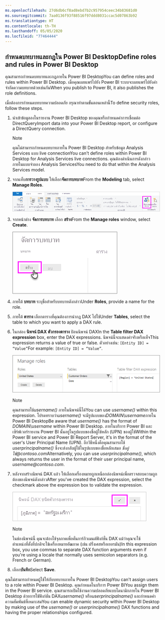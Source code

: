 ```yaml
---
ms.openlocfilehash: 27d6db6cf8ad8ebd7b2c957954ceec34b83681d0
ms.sourcegitcommit: 7aa0136f93f88516f97ddd8031ccac5d07863b92
ms.translationtype: HT
ms.contentlocale: th-TH
ms.lasthandoff: 05/05/2020
ms.locfileid: "77464444"
---
```

## <a name="define-roles-and-rules-in-power-bi-desktop"></a><span data-ttu-id="53b39-101">กำหนดบทบาทและกฎใน Power BI Desktop</span><span class="sxs-lookup"><span data-stu-id="53b39-101">Define roles and rules in Power BI Desktop</span></span>
<span data-ttu-id="53b39-102">คุณสามารถกำหนดบทบาทและกฎภายใน Power BI Desktop</span><span class="sxs-lookup"><span data-stu-id="53b39-102">You can define roles and rules within Power BI Desktop.</span></span> <span data-ttu-id="53b39-103">เมื่อคุณเผยแพร่ไปยัง Power BI ระบบจะเผยแพร่ไปยังคำจำกัดความบทบาทด้วยเช่นกัน</span><span class="sxs-lookup"><span data-stu-id="53b39-103">When you publish to Power BI, it also publishes the role definitions.</span></span>

<span data-ttu-id="53b39-104">เมื่อต้องการกำหนดบทบาทความปลอดภัย กรุณาทำตามขั้นตอนเหล่านี้</span><span class="sxs-lookup"><span data-stu-id="53b39-104">To define security roles, follow these steps.</span></span>

1. <span data-ttu-id="53b39-105">นำเข้าข้อมูลลงในรายงาน Power BI Desktop ของคุณหรือกำหนดค่าการเชื่อมต่อ DirectQuery</span><span class="sxs-lookup"><span data-stu-id="53b39-105">Import data into your Power BI Desktop report, or configure a DirectQuery connection.</span></span>
   
   > [!NOTE]
   > <span data-ttu-id="53b39-106">คุณไม่สามารถกำหนดบทบาทภายใน Power BI Desktop สำหรับข้อมูล Analysis Services แบบ live connection</span><span class="sxs-lookup"><span data-stu-id="53b39-106">You can't define roles within Power BI Desktop for Analysis Services live connections.</span></span> <span data-ttu-id="53b39-107">คุณต้องดำเนินการดังกล่าวภายในแบบจำลอง Analysis Services</span><span class="sxs-lookup"><span data-stu-id="53b39-107">You need to do that within the Analysis Services model.</span></span>
   > 
   > 
2. <span data-ttu-id="53b39-108">จากแท็บ**การวางรูปแบบ** ให้เลือก**จัดการบทบาท**</span><span class="sxs-lookup"><span data-stu-id="53b39-108">From the **Modeling** tab, select **Manage Roles**.</span></span>
   
   ![เลือกจัดการบทบาท](./media/rls-desktop-define-roles/powerbi-desktop-security.png)
3. <span data-ttu-id="53b39-110">จากหน้าต่าง **จัดการบทบาท** เลือก **สร้าง**</span><span class="sxs-lookup"><span data-stu-id="53b39-110">From the **Manage roles** window, select **Create**.</span></span>
   
   ![เลือกสร้าง](./media/rls-desktop-define-roles/powerbi-desktop-security-create-role.png)
4. <span data-ttu-id="53b39-112">ภายใต้ **บทบาท** ระบุชื่อสำหรับบทบาทดังกล่าว</span><span class="sxs-lookup"><span data-stu-id="53b39-112">Under **Roles**, provide a name for the role.</span></span> 
5. <span data-ttu-id="53b39-113">ภายใต้ **ตาราง** เลือกตารางที่คุณต้องการนำกฎ DAX ไปใช้</span><span class="sxs-lookup"><span data-stu-id="53b39-113">Under **Tables**, select the table to which you want to apply a DAX rule.</span></span>
6. <span data-ttu-id="53b39-114">ในกล่อง **นิพจน์ DAX ตัวกรองตาราง** ป้อนนิพจน์ DAX</span><span class="sxs-lookup"><span data-stu-id="53b39-114">In the **Table filter DAX expression** box, enter the DAX expressions.</span></span> <span data-ttu-id="53b39-115">นิพจน์นี้จะแสดงค่าจริงหรือเท็จ</span><span class="sxs-lookup"><span data-stu-id="53b39-115">This expression returns a value of true or false.</span></span> <span data-ttu-id="53b39-116">ตัวอย่างเช่น: ```[Entity ID] = “Value”```</span><span class="sxs-lookup"><span data-stu-id="53b39-116">For example: ```[Entity ID] = “Value”```.</span></span>
      
   ![หน้าต่างจัดการบทบาท](./media/rls-desktop-define-roles/powerbi-desktop-security-create-rule.png)

   > [!NOTE]
   > <span data-ttu-id="53b39-118">คุณสามารถใช้*username()* ภายในนิพจน์นี้ได้</span><span class="sxs-lookup"><span data-stu-id="53b39-118">You can use *username()* within this expression.</span></span> <span data-ttu-id="53b39-119">โปรดทราบว่า*username()* จะมีรูปแบบของ*DOMAIN\username*ภายใน Power BI Desktop</span><span class="sxs-lookup"><span data-stu-id="53b39-119">Be aware that *username()* has the format of *DOMAIN\username* within Power BI Desktop.</span></span> <span data-ttu-id="53b39-120">ภายในบริการ Power BI และเซิร์ฟเวอร์รายงาน Power BI นั้นอยู่ในรูปแบบของชื่อผู้ใช้หลัก (UPN) ของผู้ใช้</span><span class="sxs-lookup"><span data-stu-id="53b39-120">Within the Power BI service and Power BI Report Server, it's in the format of the user's User Principal Name (UPN).</span></span> <span data-ttu-id="53b39-121">อีกวิธีหนึ่งคือคุณสามารถใช้ *userprincipalname()* ซึ่งจะส่งกลับผู้ใช้ในรูปแบบของชื่อหลักเสมอ *ชื่อผู้ใช้\@contoso.com*</span><span class="sxs-lookup"><span data-stu-id="53b39-121">Alternatively, you can use *userprincipalname()*, which always returns the user in the format of their user principal name, *username\@contoso.com*.</span></span>
   > 
   > 

7. <span data-ttu-id="53b39-122">หลังจากสร้างนิพจน์ DAX แล้ว ให้เลือกเครื่องหมายถูกเหนือกล่องนิพจน์เพื่อตรวจสอบความถูกต้องของนิพจน์ดังกล่าว</span><span class="sxs-lookup"><span data-stu-id="53b39-122">After you've created the DAX expression, select the checkmark above the expression box to validate the expression.</span></span>
      
   ![ตรวจสอบความถูกต้องของนิพจน์ DAX](./media/rls-desktop-define-roles/powerbi-desktop-security-validate-dax.png)
   
   > [!NOTE]
   > <span data-ttu-id="53b39-124">ในช่องนิพจน์นี้ คุณจะต้องใช้จุลภาคเพื่อคั่นการ์กิวเมนต์ฟังก์ชั่น DAX แม้ว่าคุณจะใช้ตำแหน่งที่ตั้งที่ปกติจะใช้เครื่องหมายอัฒภาค (เช่น ฝรั่งเศสหรือเยอรมัน)</span><span class="sxs-lookup"><span data-stu-id="53b39-124">In this expression box, you use commas to separate DAX function arguments even if you're using a locale that normally uses semicolon separators (e.g. French or German).</span></span> 
   >
   >
   
8. <span data-ttu-id="53b39-125">เลือก**บันทึก**</span><span class="sxs-lookup"><span data-stu-id="53b39-125">Select **Save**.</span></span>

<span data-ttu-id="53b39-126">คุณไม่สามารถกำหนดผู้ใช้ให้กับบทบาทภายใน Power BI Desktop</span><span class="sxs-lookup"><span data-stu-id="53b39-126">You can't assign users to a role within Power BI Desktop.</span></span> <span data-ttu-id="53b39-127">คุณกำหนดในบริการ Power BI</span><span class="sxs-lookup"><span data-stu-id="53b39-127">You assign them in the Power BI service.</span></span> <span data-ttu-id="53b39-128">คุณสามารถเปิดใช้งานความปลอดภัยแบบไดนามิกภายใน Power BI Desktop ด้วยการใช้ฟังก์ชัน DAX*username()* หรือ*userprincipalname()* และกำหนดค่าความสัมพันธ์ที่เหมาะสม</span><span class="sxs-lookup"><span data-stu-id="53b39-128">You can enable dynamic security within Power BI Desktop by making use of the *username()* or *userprincipalname()* DAX functions and having the proper relationships configured.</span></span> 

